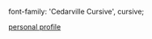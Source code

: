 font-family: 'Cedarville Cursive', cursive;

[personal profile](https://a331998513.github.io/react-profile/)

